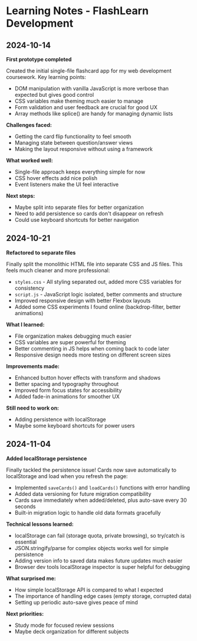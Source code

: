 # Learning Notes - FlashLearn Development

## 2024-10-14
**First prototype completed**

Created the initial single-file flashcard app for my web development coursework. Key learning points:
- DOM manipulation with vanilla JavaScript is more verbose than expected but gives good control
- CSS variables make theming much easier to manage
- Form validation and user feedback are crucial for good UX
- Array methods like splice() are handy for managing dynamic lists

**Challenges faced:**
- Getting the card flip functionality to feel smooth
- Managing state between question/answer views
- Making the layout responsive without using a framework

**What worked well:**
- Single-file approach keeps everything simple for now
- CSS hover effects add nice polish
- Event listeners make the UI feel interactive

**Next steps:**
- Maybe split into separate files for better organization
- Need to add persistence so cards don't disappear on refresh
- Could use keyboard shortcuts for better navigation

## 2024-10-21
**Refactored to separate files**

Finally split the monolithic HTML file into separate CSS and JS files. This feels much cleaner and more professional:
- `styles.css` - All styling separated out, added more CSS variables for consistency
- `script.js` - JavaScript logic isolated, better comments and structure
- Improved responsive design with better Flexbox layouts
- Added some CSS experiments I found online (backdrop-filter, better animations)

**What I learned:**
- File organization makes debugging much easier
- CSS variables are super powerful for theming
- Better commenting in JS helps when coming back to code later
- Responsive design needs more testing on different screen sizes

**Improvements made:**
- Enhanced button hover effects with transform and shadows
- Better spacing and typography throughout
- Improved form focus states for accessibility
- Added fade-in animations for smoother UX

**Still need to work on:**
- Adding persistence with localStorage
- Maybe some keyboard shortcuts for power users

## 2024-11-04
**Added localStorage persistence**

Finally tackled the persistence issue! Cards now save automatically to localStorage and load when you refresh the page:
- Implemented `saveCards()` and `loadCards()` functions with error handling
- Added data versioning for future migration compatibility  
- Cards save immediately when added/deleted, plus auto-save every 30 seconds
- Built-in migration logic to handle old data formats gracefully

**Technical lessons learned:**
- localStorage can fail (storage quota, private browsing), so try/catch is essential
- JSON.stringify/parse for complex objects works well for simple persistence
- Adding version info to saved data makes future updates much easier
- Browser dev tools localStorage inspector is super helpful for debugging

**What surprised me:**
- How simple localStorage API is compared to what I expected
- The importance of handling edge cases (empty storage, corrupted data)
- Setting up periodic auto-save gives peace of mind

**Next priorities:**
- Study mode for focused review sessions
- Maybe deck organization for different subjects
